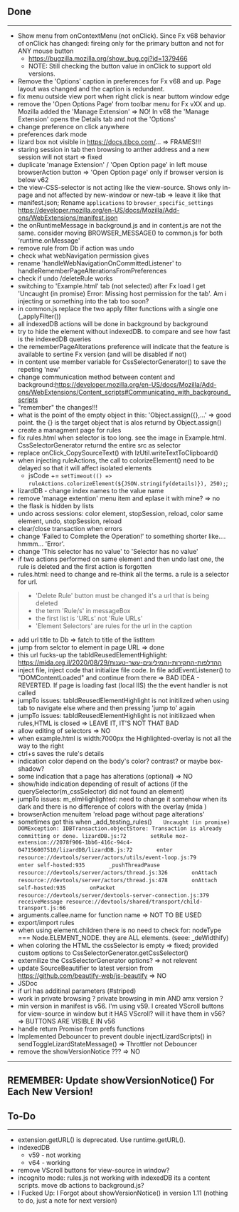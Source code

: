 ## Done
--------------
* Show menu from onContextMenu (not onClick). Since Fx v68 behavior of onClick has changed: fireing only for the primary button and not for ANY mouse button
	* https://bugzilla.mozilla.org/show_bug.cgi?id=1379466
	* NOTE: Still checking the button value in onClick to support old versions.
* Remove the 'Options' caption in preferences for Fx v68 and up. Page layout was changed and the caption is redundent.
* fix menu outside view port when right click is near buttom window edge
* remove the 'Open Options Page' from toolbar menu for Fx vXX and up. Mozilla added the 'Manage Extension'  => NO! In v68 the 'Manage Extension' opens the Details tab and not the 'Options'
* change preference on click anywhere
* preferences dark mode
* lizard box not visible in https://docs.tibco.com/...      => FRAMES!!!
* staring session in tab then browsing to anther address and a new session will not start		=> fixed
* duplicate 'manage Extension' / 'Open Option page' in left mouse browserAction button		=> 'Open Option page' only if browser version is below v62
* the view-CSS-selector is not acting like the view-source. Shows only in-page and not affected by new-window or new-tab		=> leave it like that
* manifest.json; Rename `applications` to `browser_specific_settings` https://developer.mozilla.org/en-US/docs/Mozilla/Add-ons/WebExtensions/manifest.json
* the onRuntimeMessage in background.js and in content.js are not the same. consider moving BROWSER_MESSAGE() to common.js for both 'runtime.onMessage'
* remove rule from Db if action was undo
* check what webNavigation permission gives
* rename 'handleWebNavigationOnCommittedListener' to handleRememberPageAlterationsFromPreferences
* check if undo /deleteRule works
* switching to 'Example.html' tab (not selected) after Fx load I get 'Uncaught (in promise) Error: Missing host permission for the tab'. Am i injecting or something into the tab too soon?
* in common.js replace the two apply filter functions with a single one (_applyFilter())
* all indexedDB actions will be done in background by background
* try to hide the element without indexedDB. to compare and see how fast is the indexedDB queries
* the rememberPageAlterations preference will indicate that the feature is available to sertine Fx version (and will be disabled if not)
* in content use member variable for CssSelectorGenerator() to save the repeting 'new'
* change communication method between content and background:https://developer.mozilla.org/en-US/docs/Mozilla/Add-ons/WebExtensions/Content_scripts#Communicating_with_background_scripts
* "remember" the changes!!!
* what is the point of the empty object in this: 'Object.assign({},...' => good point. the {} is the target object that is alos returnd by Object.assign()
* create a managment page for rules
* fix rules.html when selector is too long. see the image in Example.html. CssSelectorGenerator returnd the entire src as selector
* replace onClick_CopySourceText() with lzUtil.writeTextToClipboard()
* when injecting ruleActions, the call to colorizeElement() need to be delayed so that it will affect isolated elements
	* jsCode += `setTimeout(() => ruleActions.colorizeElement(${JSON.stringify(details)}), 250);`;
* lizardDB - change index names to the value name
* remove 'manage extention' menu item and eplase it with mine? => no
* the flask is hidden by lists
* undo across sessions: color element, stopSession, reload, color same element, undo, stopSession, reload
* clear/close transaction when errors
* change 'Failed to Complete the Operation!' to something shorter like.... hmmm... 'Error'.
* change 'This selector has no value' to 'Selector has no value'
* if two actions performed on same element and then undo last one, the rule is deleted and the first action is forgotten
* rules.html: need to change and re-think all the terms. a rule is a selector for url.
>	* 'Delete Rule' button must be changed it's a url that is being deleted
>	* the term 'Rule/s' in messageBox
>	* the first list is 'URLs' not 'Rule URLs'
>	* 'Element Selectors' are rules for the url in the caption
* add url title to Db => fatch to title of the listItem
* jump from selctor to element in page URL => done
* this url fucks-up the tabIdReusedElementHighlight: https://mida.org.il/2020/08/29/ההדלפות-החקירות-והמיליונים-עשר-טענות
* inject file, inject code that initialize file code. In file addEventListener() to "DOMContentLoaded" and continue from there => BAD IDEA - REVERTED. If page is loading fast (local IIS) the the event handler is not called
* jumpTo issues: tabIdReusedElementHighlight is not initilized when using tab to navigate else where and then pressing 'jump to' again
* jumpTo issues: tabIdReusedElementHighlight is not initilizaed when rules,HTML is closed	=> LEAVE IT, IT'S NOT THAT BAD
* allow editing of selectors => NO
* when example.html is width:7000px the Highlighted-overlay is not all the way to the right
* ctrl+s saves the rule's details
* indication color depend on the body's color? contrast? or maybe box-shadow?
* some indication that a page has alterations (optional)	=> NO
* show/hide indication depending of result of actions (if the querySelector(m_cssSelector) did not found an element)
* jumpTo issues: m_elmHighlighted: need to change it somehow when its dark and there is no difference of colors with the overlay (mida	)
* browserAction menuitem 'reload page without page alterations'
* sometimes got this when _add_testing_rules()
`	Uncaught (in promise) DOMException: IDBTransaction.objectStore: Transaction is already committing or done. lizardDB.js:72`
`		setRule moz-extension://2078f906-1bb6-416c-94c4-047156007510/lizardDB/lizardDB.js:72`
`		enter resource://devtools/server/actors/utils/event-loop.js:79`
`		enter self-hosted:935`
`		_pushThreadPause resource://devtools/server/actors/thread.js:326`
`		onAttach resource://devtools/server/actors/thread.js:478`
`		onAttach self-hosted:935`
`		onPacket resource://devtools/server/devtools-server-connection.js:379`
`		receiveMessage resource://devtools/shared/transport/child-transport.js:66`
* arguments.callee.name for function name		=> NOT TO BE USED
* export/import rules
* when using element.children there is no need to check for: nodeType === Node.ELEMENT_NODE. they are ALL elements. (seee: _deWidthify)
* when coloring the HTML the cssSelector is empty => fixed; provided custom options to CssSelectorGenerator.getCssSelector()
* externilize the CssSelectorGenerator options? => not relevent
* update SourceBeautifier to latest version from https://github.com/beautify-web/js-beautify => NO
* JSDoc
* if url has additinal parameters (#striped)
* work in private browsing ? private browsing in min AND amx version ?
* min version in manifest is v56. I'm using v59. I created VScroll buttons for view-source in window but it HAS VScroll? will it have them in v56? => BUTTONS ARE VISIBLE IN v56
* handle return Promise from prefs functions
* Implemented Debouncer to prevent double injectLizardScripts() in sendToggleLizardStateMessage() => Throttler not Debouncer
* remove the showVersionNotice ???	=> NO
---

## REMEMBER: Update showVersionNotice() For Each New Version!

## To-Do
--------------
* extension.getURL() is deprecated. Use runtime.getURL().
* indexedDB
	* v59 - not working
	* v64 - working
* remove VScroll buttons for view-source in window?
* incognito mode: rules.js not working with indexedDB its a content scripts. move db actions to background.js?
* I Fucked Up: I Forgot about showVersionNotice() in version 1.11 (nothing to do, just a note for next version)
